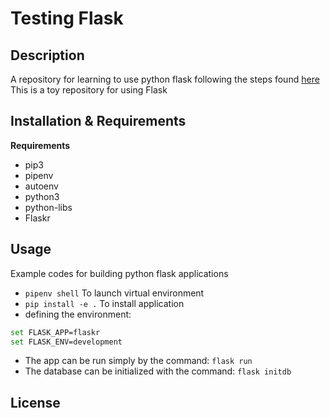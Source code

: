 # Testing Flask #

## Description ##

A repository for learning to use python flask following the steps found [here](http://flask.pocoo.org/docs/1.0/tutorial/)
This is a toy repository for using Flask


## Installation & Requirements ##

**Requirements**
* pip3
* pipenv
* autoenv
* python3
* python-libs
* Flaskr

## Usage ##

Example codes for building python flask applications


* `pipenv shell` To launch virtual environment
* `pip install -e .` To install application 
* defining the environment:
```bash
set FLASK_APP=flaskr
set FLASK_ENV=development
```
* The app can be run simply by the command: `flask run`
* The database can be initialized with the command: `flask initdb`

## License ##
